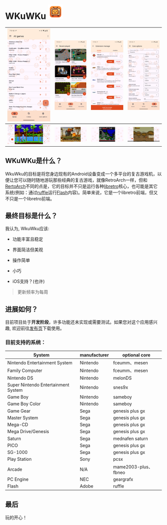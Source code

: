# WKuWKu ![Application icon](app/src/main/res/drawable/app_icon_mdpi.png)

| <img src="Screenshots/sc_001.png" style="zoom:30%;" /> | <img src="Screenshots/sc_002.png" style="zoom:30%;" /> | <img src="Screenshots/sc_003.png" style="zoom:30%;" /> | <img src="Screenshots/sc_004.png" style="zoom:30%;" /> |
|--------------------------------------------------------|--------------------------------------------------------|--------------------------------------------------------|--------------------------------------------------------|
| <img src="Screenshots/sc_005.png" style="zoom:40%;" /> | <img src="Screenshots/sc_006.png" style="zoom:30%;" /> | <img src="Screenshots/sc_007.png" style="zoom:30%;" /> | <img src="Screenshots/sc_008.png" style="zoom:30%;" /> |

## WKuWKu是什么？

WkuWku的目标是将您身边现有的Android设备变成一个多平台的复古游戏机，以便让您可以随时随地游玩那些经典的复古游戏，就像RetroArch一样，但和[RertoArch](https://github.com/libretro/RetroArch)不同的点是，它的目标并不只是运行各种[libretro](https://www.libretro.com/index.php/api/)核心，也可能是其它系统(例如：通过[ruffle](https://github.com/ruffle-rs/ruffle)运行[Flash](https://zh.wikipedia.org/wiki/Adobe_Flash)内容)。简单来说，它是一个libretro前端，但又不只是一个libretro前端。

## 最终目标是什么？

我认为, WkuWku应该:

- 功能丰富且稳定

- 界面简洁但美观

- 操作简单

- 小巧

- iOS支持？(也许)

> 更新频率为每周

## 进展如何？

目前项目处于**开发阶段**，许多功能还未实现或需要测试。如果您对这个应用感兴趣, 欢迎前往[发布页](https://github.com/TTTUUUIII/WKuWKu/releases)下载使用。

### 目前支持的系统：

| System                              | manufacturer | optional core       |
|-------------------------------------|--------------|---------------------|
| Nintendo Entertainment System       | Nintendo     | fceumm、mesen        |
| Family Computer                     | Nintendo     | fceumm、mesen        |
| Nintendo DS                         | Nintendo     | melonDS             |
| Super Nintendo Entertainment System | Nintendo     | snes9x              |
| Game Boy                            | Nintendo     | sameboy             |
| Game Boy Color                      | Nintendo     | sameboy             |
| Game Gear                           | Sega         | genesis plus gx     |
| Master System                       | Sega         | genesis plus gx     |
| Mega-CD                             | Sega         | genesis plus gx     |
| Mega Drive/Genesis                  | Sega         | genesis plus gx     |
| Saturn                              | Sega         | mednafen saturn     |
| PICO                                | Sega         | genesis plus gx     |
| SG-1000                             | Sega         | genesis plus gx     |
| Play Station                        | Sony         | pcsx                |
| Arcade                              | N/A          | mame2003-plus、fbneo |
| PC Engine                           | NEC          | geargrafx           |
| Flash                               | Adobe        | ruffle              |

## 最后

玩的开心！
